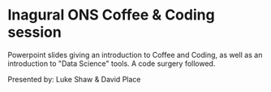 # Inagural ONS Coffee & Coding session

Powerpoint slides giving an introduction to Coffee and Coding, as well as an introduction to "Data Science" tools. A code surgery followed.

Presented by: Luke Shaw & David Place